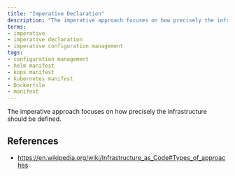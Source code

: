 ```yaml
---
title: "Imperative Declaration"
description: "The imperative approach focuses on how precisely the infrastructure should be defined."
terms:
- imperative
- imperative declaration
- imperative configuration management
tags:
- configuration management
- helm manifest
- kops manifest
- kubernetes manifest
- Dockerfile
- manifest
---
```

The imperative approach focuses on how precisely the infrastructure should be defined.

## References
- https://en.wikipedia.org/wiki/Infrastructure_as_Code#Types_of_approaches
